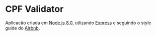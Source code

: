 # CPF Validator

Aplicacão criada em [Node.js 8.0](https://nodejs.org/es/blog/release/v8.0.0/), utlizando [Express](https://expressjs.com/) e seguindo o style guide do [Airbnb](https://airbnb.io/projects/javascript/).